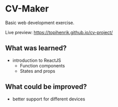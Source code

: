 # CV-Maker
Basic web development exercise.

Live preview: https://topihenrik.github.io/cv-project/
## What was learned?
- introduction to ReactJS
  - Function components
  - States and props
## What could be improved?
- better support for different devices
